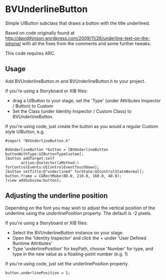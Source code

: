 BVUnderlineButton
=================

Simple UIButton subclass that draws a button with the title underlined.

Based on code originally found at http://davidjhinson.wordpress.com/2009/11/26/underline-text-on-the-iphone/ with all the fixes from the comments and some further tweaks.

This code requires ARC.

Usage
-----

Add BVUnderlineButton.m and BVUnderlineButton.h to your project.

If you're using a Storyboard or XIB files:
 - drag a UIButton to your stage, set the 'Type' (under Attributes Inspector / Button) to Custom
 - Set the Class (under Identity Inspector / Custom Class) to BVUnderlineButton.

If you're using code, just create the button as you would a regular Custom style UIButton, e.g.

    #import "BVUnderlineButton.h"

    BVUnderlineButton *button = [BVUnderlineButton buttonWithType:UIButtonTypeCustom];
    [button addTarget:self 
           action:@selector(aMethod:)
    forControlEvents:UIControlEventTouchDown];
    [button setTitle:@"underlined" forState:UIControlStateNormal];
    button.frame = CGRectMake(80.0, 210.0, 160.0, 40.0);
    [view addSubview:button];


 Adjusting the underline position
 ---

 Depending on the font you may wish to adjust the vertical position of the underline using the *underlinePosition* property. The default is -2 pixels. 

 If you're using a Storyboard or XIB files:
  - Select the BVUnderlineButton instance on your stage.
  - Open the 'Identity Inspector' and click the + under 'User Defined Runtime Attributes'
  - Type 'underlinePosition' for keyPath, choose 'Number' for type, and type in the new value as a floating-point number (e.g. 1)

If you're using code, just set the underlinePosition property.

    button.underlinePosition = 1;